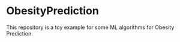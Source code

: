 # ObesityPrediction
This repository is a toy example for some ML algorithms for Obesity Prediction.
